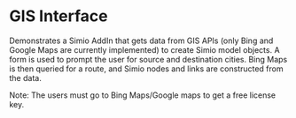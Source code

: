 # GIS Interface
Demonstrates a Simio AddIn that gets data from GIS APIs (only Bing and Google Maps are currently implemented) to create Simio model objects.
A form is used to prompt the user for source and destination cities. Bing Maps is then queried for a route, and Simio nodes and links are constructed from the data.

Note: The users must go to Bing Maps/Google maps to get a free license key.
